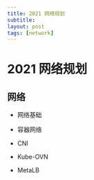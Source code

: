 ```yaml
---
title: 2021 网络规划
subtitle: 
layout: post
tags: [network]
---
```



# 2021 网络规划

## 网络
- 网络基础

- 容器网络

- CNI

- Kube-OVN

- MetaLB


